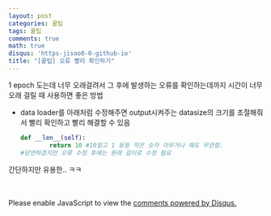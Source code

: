```yaml
---
layout: post
categories: 꿀팁
tags: 꿀팁
comments: true
math: true
disqus: 'https-jisoo0-0-github-io' 
title: "[꿀팁] 오류 빨리 확인하기"
---
```


1 epoch 도는데 너무 오래걸려서 그 후에 발생하는 오류를 확인하는데까지 시간이 너무 오래 걸릴 때 사용하면 좋은 방법

- data loader를 아래처럼 수정해주면 output시켜주는 datasize의 크기를 조절해줘서 빨리 확인하고 빨리 해결할 수 있음
    
    ```python
    def __len__(self):
            return 10 #10말고 1 등등 작은 숫자 아무거나 해도 무관함. 
    #당연하겠지만 오류 수정 후에는 원래 길이로 수정 필요
    ```

간단하지만 유용한.. ㅋㅋ

<br/>
<br/>
<div id="disqus_thread"></div>
<script>
    (function() { // DON'T EDIT BELOW THIS LINE
    var d = document, s = d.createElement('script');
    s.src = 'https://https-jisoo0-0-github-io.disqus.com/embed.js';
    s.setAttribute('data-timestamp', +new Date());
    (d.head || d.body).appendChild(s);
    })();
</script>
<noscript>Please enable JavaScript to view the <a href="https://disqus.com/?ref_noscript">comments powered by Disqus.</a></noscript>

[jekyll-docs]: http://jekyllrb.com/docs/home
[jekyll-gh]:   https://github.com/jekyll/jekyll
[jekyll-talk]: https://talk.jekyllrb.com/
